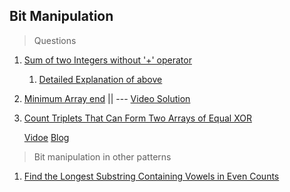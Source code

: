 ## Bit Manipulation

> Questions

1. [Sum of two Integers without '+' operator](https://leetcode.com/problems/sum-of-two-integers/description/)
    1. [Detailed Explanation of above](https://leetcode.com/problems/sum-of-two-integers/solutions/132479/simple-explanation-on-how-to-arrive-at-the-solution/)
       
2. [Minimum Array end](https://leetcode.com/problems/minimum-array-end/) || ---
    [Video Solution](https://www.youtube.com/watch?v=rChLZzzggjo)

3. [Count Triplets That Can Form Two Arrays of Equal XOR](https://leetcode.com/problems/count-triplets-that-can-form-two-arrays-of-equal-xor/description/) 

    [Vidoe](https://www.youtube.com/watch?v=TgkxnZ6oPYU)
    [Blog](https://leetcode.com/problems/count-triplets-that-can-form-two-arrays-of-equal-xor/solutions/623747/java-c-python-one-pass-o-n-4-to-o-n/)
   


> Bit manipulation in other patterns

1. [Find the Longest Substring Containing Vowels in Even Counts](https://leetcode.com/problems/find-the-longest-substring-containing-vowels-in-even-counts/description/)
